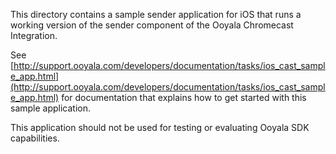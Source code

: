 This directory contains a sample sender application for iOS that runs a working version of the sender component of the Ooyala Chromecast Integration.

See [http://support.ooyala.com/developers/documentation/tasks/ios_cast_sample_app.html](http://support.ooyala.com/developers/documentation/tasks/ios_cast_sample_app.html) for documentation that explains how to get started with this sample application.

This application should not be used for testing or evaluating Ooyala SDK capabilities.
